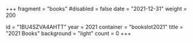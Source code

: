 +++
fragment = "books"
#disabled = false
date = "2021-12-31"
weight = 200

id = "1BU4SZVA4AHTT"
year = 2021
container = "bookslot2021"
title = "2021 Books"
background = "light"
count = 0
+++
